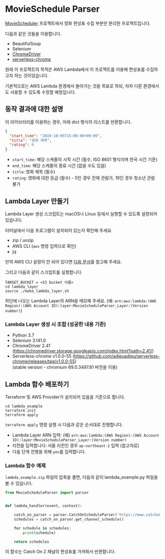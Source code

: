 # MovieSchedule Parser

[MovieScheduler](https://github.com/rubysoho07/MovieScheduler) 프로젝트에서 영화 편성표 수집 부분만 분리한 프로젝트입니다. 

다음과 같은 것들을 이용합니다. 

* BeautifulSoup
* Selenium
* [ChromeDriver](https://sites.google.com/a/chromium.org/chromedriver/)
* [serverless-chrome](https://github.com/adieuadieu/serverless-chrome)

원래 이 프로젝트의 목적은 AWS Lambda에서 이 프로젝트를 이용해 편성표를 수집하고자 하는 것이었습니다.

기본적으로는 AWS Lambda 환경에서 돌아가는 것을 목표로 하되, 차차 다른 환경에서도 사용할 수 있도록 수정할 예정입니다.

## 동작 결과에 대한 설명

이 라이브러리를 이용하는 경우, 아래 dict 형식의 리스트를 반환합니다.

```json
{
  "start_time": "2019-10-05T15:00:00+09:00",
  "title": "영화 제목",
  "rating": 0
}
```

* `start_time`: 해당 스케줄의 시작 시간 (필수, ISO 8601 형식이며 한국 시간 기준)
* `end_time`: 해당 스케줄의 종료 시간 (없을 수도 있음)
* `title`: 영화 제목 (필수)
* `rating`: 영화에 대한 등급 (필수) - 0인 경우 전체 관람가, 19인 경우 청소년 관람 불가


## Lambda Layer 만들기

Lambda Layer 생성 스크립트는 macOS나 Linux 등에서 실행할 수 있도록 설정되어 있습니다.

터미널에서 다음 프로그램이 설치되어 있는지 확인해 주세요.

* zip / unzip
* AWS CLI (`aws` 명령 입력으로 확인)
* jq

만약 AWS CLI 설정이 안 되어 있다면 [다음 문서](https://docs.aws.amazon.com/ko_kr/cli/latest/userguide/cli-chap-install.html)를 참고해 주세요.

그리고 다음과 같이 스크립트를 실행합니다.

```shell script
TARGET_BUCKET = <S3 bucket 이름>
cd lambda_layer
source ./make_lambda_layer.sh
```

하단에 나오는 Lambda Layer의 ARN을 메모해 주세요. (예: `arn:aws:lambda:(AWS Region):(AWS Account ID):layer:MovieScheduleParser_Layer:(Version number)`)

### Lambda Layer 생성 시 조합 (성공한 내용 기준)

* Python 3.7
* Selenium 3.141.0
* ChromeDriver 2.41 (https://chromedriver.storage.googleapis.com/index.html?path=2.41/)
* Serverless-chrome v1.0.0-55 (https://github.com/adieuadieu/serverless-chrome/releases/tag/v1.0.0-55)
  <br/>(stable version - chromium 69.0.3497.81 버전을 이용)

## Lambda 함수 배포하기

Terraform 및 AWS Provider가 설치되어 있음을 기준으로 합니다.

```shell script
cd lambda_example
terraform init
terraform apply
```

`terraform apply` 명령 실행 시 다음과 같은 순서대로 진행합니다.

* Lambda Layer ARN 입력: (예) `arn:aws:lambda:(AWS Region):(AWS Account ID):layer:MovieScheduleParser_Layer:(Version number)`
* 리전을 입력합니다: 서울 리전인 경우 `ap-northeast-2` 입력 (참고자료)
* 다음 단계 진행을 위해 `yes`를 입력합니다. 

### Lambda 함수 예제

`lambda_example.zip` 파일의 압축을 풀면, 다음과 같이 lambda_example.py 파일을 볼 수 있습니다.

```python
from MovieScheduleParser import parser


def lambda_handler(event, context):

    catch_on_parser = parser.CatchOnScheduleParser('https://www.catchon.co.kr/mp/tv/exclude/ch2.co')
    schedules = catch_on_parser.get_channel_schedule()

    for schedule in schedules:
        print(schedule)

    return schedules
```

이 함수는 Catch On 2 채널의 편성표를 가져와서 반환합니다.